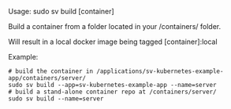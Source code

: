 Usage: sudo sv build [container]

Build a container from a folder located in your /containers/ folder.

Will result in a local docker image being tagged [container]:local

Example:
```
# build the container in /applications/sv-kubernetes-example-app/containers/server/
sudo sv build --app=sv-kubernetes-example-app --name=server
# build a stand-alone container repo at /containers/server/
sudo sv build --name=server
```